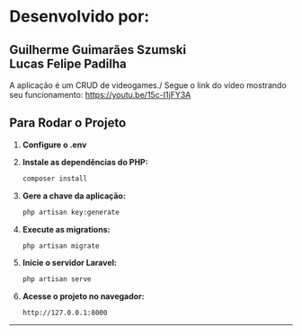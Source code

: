 # Desenvolvido por: 
Guilherme Guimarães Szumski\
Lucas Felipe Padilha
---
A aplicação é um CRUD de videogames./
Segue o link do vídeo mostrando seu funcionamento: https://youtu.be/15c-I1jFY3A
## Para Rodar o Projeto

1. **Configure o .env**

2. **Instale as dependências do PHP:**

   ```bash
   composer install
   ```

3. **Gere a chave da aplicação:**

   ```bash
   php artisan key:generate
   ```

4. **Execute as migrations:**

   ```bash
   php artisan migrate
   ```

5. **Inicie o servidor Laravel:**

   ```bash
   php artisan serve
   ```
   
6. **Acesse o projeto no navegador:**

   ```
   http://127.0.0.1:8000
   ```

---
